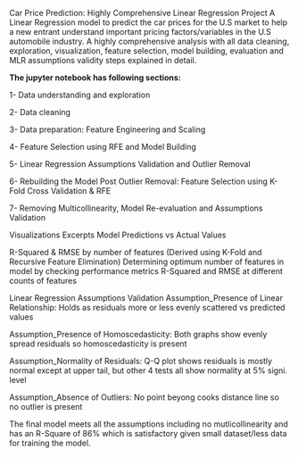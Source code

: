 Car Price Prediction: Highly Comprehensive Linear Regression Project
A Linear Regression model to predict the car prices for the U.S market to help a new entrant understand important pricing factors/variables in the U.S automobile industry. A highly comprehensive analysis with all data cleaning, exploration, visualization, feature selection, model building, evaluation and MLR assumptions validity steps explained in detail.

**The jupyter notebook has following sections:**

1- Data understanding and exploration

2- Data cleaning

3- Data preparation: Feature Engineering and Scaling

4- Feature Selection using RFE and Model Building

5- Linear Regression Assumptions Validation and Outlier Removal

6- Rebuilding the Model Post Outlier Removal: Feature Selection using K-Fold Cross Validation & RFE

7- Removing Multicollinearity, Model Re-evaluation and Assumptions Validation

Visualizations Excerpts
Model Predictions vs Actual Values




R-Squared & RMSE by number of features (Derived using K-Fold and Recursive Feature Elimination)
Determining optimum number of features in model by checking performance metrics R-Squared and RMSE at different counts of features



Linear Regression Assumptions Validation
Assumption_Presence of Linear Relationship: Holds as residuals more or less evenly scattered vs predicted values



Assumption_Presence of Homoscedasticity: Both graphs show evenly spread residuals so homoscedasticity is present



Assumption_Normality of Residuals: Q-Q plot shows residuals is mostly normal except at upper tail, but other 4 tests all show normality at 5% signi. level



Assumption_Absence of Outliers: No point beyong cooks distance line so no outlier is present



The final model meets all the assumptions including no mutlicollinearity and has an R-Square of 86% which is satisfactory given small dataset/less data for training the model.
